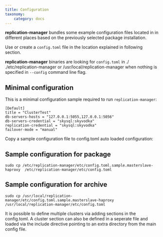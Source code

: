 ```yaml
---
title: Configuration
taxonomy:
    category: docs
---
```


**replication-manager** bundles some example configuration files located in in different places based on the previously selected package installation.  

Use or create a `config.toml` file in the location explained in following section.

**replication-manager** binaries are looking for `config.toml` in ./ ./etc/replication-manager or /usr/local/replication-manager when nothing is specified in `--config` command line flag.

## Minimal configuration

This is a minimal configuration sample required to run `replication-manager`:

```
[Default]
title = "ClusterTest"
db-servers-hosts = "127.0.0.1:5055,127.0.0.1:5056"
db-servers-credential = "skysql:skyvodka"
replication-credential = "skysql:skyvodka"
failover-mode = "manual"
```

Copy a sample configuration file to config.toml auto loaded configuration:

## Sample configuration for package

`sudo cp /etc/replication-manager/etc/config.toml.sample.masterslave-haproxy  /etc/replication-manager/etc/config.toml`

## Sample configuration for archive  

`sudo cp /usr/local/replication-manager/etc/config.toml.sample.masterslave-haproxy  /usr/local/replication-manager/etc/config.toml`

It is possible to define multiple clusters via adding sections in the  config.toml. A cluster section can also be defined in a seperate file and loaded via the include directive pointing to an extra directory from the main config file.   
